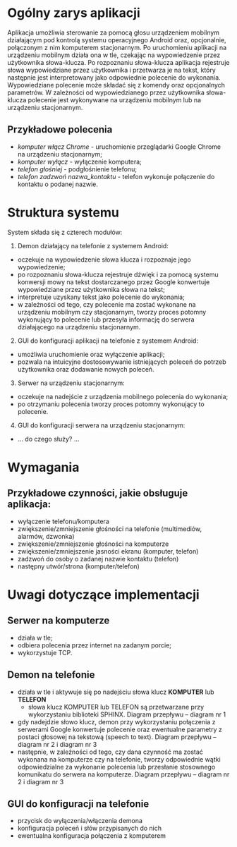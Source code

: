 # Ogólny zarys aplikacji

Aplikacja umożliwia sterowanie za pomocą głosu urządzeniem mobilnym działającym pod kontrolą systemu operacyjnego Android oraz, opcjonalnie, połączonym z nim komputerem stacjonarnym. Po uruchomieniu aplikacji na urządzeniu mobilnym działa ona w tle, czekając na wypowiedzenie przez użytkownika słowa-klucza. Po rozpoznaniu słowa-klucza aplikacja rejestruje słowa wypowiedziane przez użytkownika i przetwarza je na tekst, który następnie jest interpretowany jako odpowiednie polecenie do wykonania. Wypowiedziane polecenie może składać się z komendy oraz opcjonalnych parametrów. W zależności od wypowiedzianego przez użytkownika słowa-klucza polecenie jest wykonywane na urządzeniu mobilnym lub na urządzeniu stacjonarnym.

## Przykładowe polecenia

* *komputer włącz Chrome* - uruchomienie przeglądarki Google Chrome na urządzeniu stacjonarnym;
* *komputer wyłącz* - wyłączenie komputera;
* *telefon głośniej* - podgłośnienie telefonu;
* *telefon zadzwoń nazwa_kontaktu* - telefon wykonuje połączenie do kontaktu o podanej nazwie.

# Struktura systemu

System składa się z czterech modułów:

1. Demon działający na telefonie z systemem Android:

  * oczekuje na wypowiedzenie słowa klucza i rozpoznaje jego wypowiedzenie;
  * po rozpoznaniu słowa-klucza rejestruje dźwięk i za pomocą systemu konwersji mowy na tekst dostarczanego przez Google konwertuje wypowiedziane przez użytkownika słowa na tekst;
  * interpretuje uzyskany tekst jako polecenie do wykonania;
  * w zależności od tego, czy polecenie ma zostać wykonane na urządzeniu mobilnym czy stacjonarnym, tworzy proces potomny wykonujący to polecenie lub przesyła informację do serwera działającego na urządzeniu stacjonarnym.

2. GUI do konfiguracji aplikacji na telefonie z systemem Android:

  * umożliwia uruchomienie oraz wyłączenie aplikacji;
  * pozwala na intuicyjne dostosowywanie istniejących poleceń do potrzeb użytkownika oraz dodawanie nowych poleceń.

3. Serwer na urządzeniu stacjonarnym:

  * oczekuje na nadejście z urządzenia mobilnego polecenia do wykonania;
  * po otrzymaniu polecenia tworzy proces potomny wykonujący to polecenie.

4. GUI do konfiguracji serwera na urządzeniu stacjonarnym:

  * ... do czego służy? ...

# Wymagania

## Przykładowe czynności, jakie obsługuje aplikacja:

* wyłączenie telefonu/komputera
* zwiększenie/zmniejszenie głośności na telefonie (multimediów, alarmów, dzwonka)
* zwiększenie/zmniejszenie głośności na komputerze
* zwiększenie/zmniejszenie jasności ekranu (komputer, telefon) 
* zadzwoń do osoby o zadanej nazwie kontaktu (telefon)
* następny utwór/strona (komputer/telefon)

# Uwagi dotyczące implementacji
## Serwer na komputerze

* działa w tle;
* odbiera polecenia przez internet na zadanym porcie;
* wykorzystuje TCP.

##  Demon na telefonie

* działa w tle i aktywuje się po nadejściu słowa klucz **KOMPUTER** lub **TELEFON**
  * słowa klucz KOMPUTER lub TELEFON są przetwarzane przy wykorzystaniu biblioteki SPHINX. Diagram przepływu – diagram nr 1
* gdy nadejdzie słowo klucz, demon przy wykorzystaniu połączenia z serwerami Google konwertuje polecenie oraz ewentualne parametry z postaci głosowej na tekstową (speech to text). Diagram przepływu –  diagram nr 2 i diagram nr 3
* następnie, w zależności od tego, czy dana czynność ma zostać wykonana na komputerze czy na telefonie, tworzy odpowiednie wątki odpowiedzialne za wykonanie polecenia lub przesłanie stosownego komunikatu do serwera na komputerze. Diagram przepływu – diagram nr 2 i diagram nr 3

## GUI do konfiguracji na telefonie
* przycisk do wyłączenia/włączenia demona
* konfiguracja poleceń i słów przypisanych do nich
* ewentualna konfiguracja połączenia z komputerem